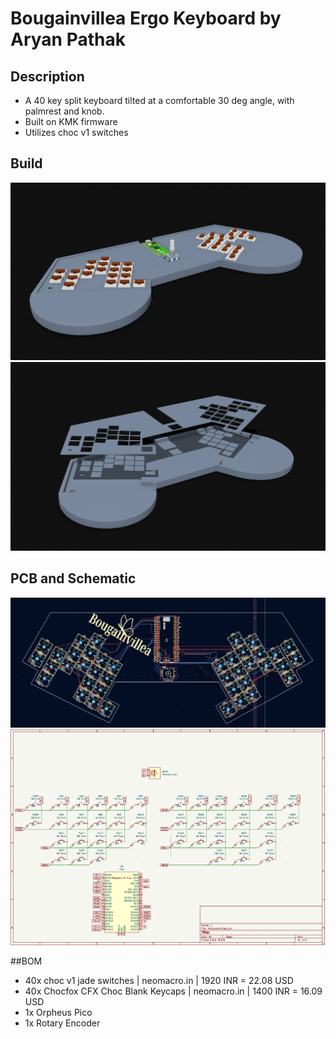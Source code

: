 # Bougainvillea Ergo Keyboard by Aryan Pathak

## Description
- A 40 key split keyboard tilted at a comfortable 30 deg angle, with palmrest and knob.
- Built on KMK firmware
- Utilizes choc v1 switches

## Build
![Bougainvillea Keyboard Full Build](assets/IMG_0324.jpg)
![Bougainvillea Keyboard Case](assets/IMG_0325.jpg)

## PCB and Schematic
![Bougainvillea Keyboard PCB](assets/PCB.png)
![Bougainvillea Keyboard Schematic](assets/Schematic.png)

##BOM
- 40x choc v1 jade switches | neomacro.in | 1920 INR = 22.08 USD
- 40x Chocfox CFX Choc Blank Keycaps | neomacro.in | 1400 INR = 16.09 USD
- 1x Orpheus Pico
- 1x Rotary Encoder 
